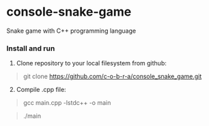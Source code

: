 # console-snake-game
Snake game with C++ programming language

### Install and run
1. Clone repository to your local filesystem from github:
> git clone https://github.com/c-o-b-r-a/console_snake_game.git
2. Compile .cpp file:
> gcc main.cpp -lstdc++ -o main

> ./main